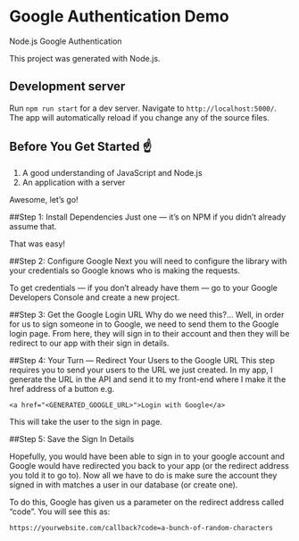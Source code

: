 # Google Authentication Demo
Node.js Google Authentication

This project was generated with Node.js.

## Development server

Run `npm run start` for a dev server. Navigate to `http://localhost:5000/`. The app will automatically reload if you change any of the source files.


## Before You Get Started ☝️


1. A good understanding of JavaScript and Node.js
2. An application with a server

Awesome, let’s go!


##Step 1: Install Dependencies
Just one — it’s on NPM if you didn’t already assume that.

That was easy!

##Step 2: Configure Google
Next you will need to configure the library with your credentials so Google knows who is making the requests.

To get credentials — if you don’t already have them — go to your Google Developers Console and create a new project.

##Step 3: Get the Google Login URL 
Why do we need this?… Well, in order for us to sign someone in to Google, we need to send them to the Google login page. From here, they will sign in to their account and then they will be redirect to our app with their sign in details.

##Step 4: Your Turn — Redirect Your Users to the Google URL
This step requires you to send your users to the URL we just created. In my app, I generate the URL in the API and send it to my front-end where I make it the href address of a button e.g.

```
<a href="<GENERATED_GOOGLE_URL>">Login with Google</a>
```

This will take the user to the sign in page.

##Step 5: Save the Sign In Details 

Hopefully, you would have been able to sign in to your google account and Google would have redirected you back to your app (or the redirect address you told it to go to). Now all we have to do is make sure the account they signed in with matches a user in our database (or create one).

To do this, Google has given us a parameter on the redirect address called “code”. You will see this as:

```
https://yourwebsite.com/callback?code=a-bunch-of-random-characters
```
